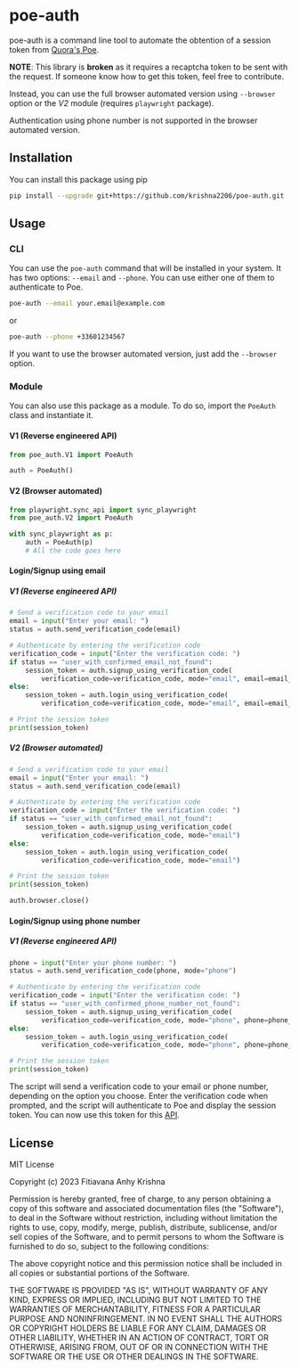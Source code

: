 # poe-auth

poe-auth is a command line tool to automate the obtention of a session token from [Quora's Poe](https://poe.com).

**NOTE**: This library is **broken** as it requires a recaptcha token to be sent with the request. 
If someone know how to get this token, feel free to contribute.

Instead, you can use the full browser automated version using `--browser` option or the *V2* module (requires `playwright` package).

Authentication using phone number is not supported in the browser automated version.

## Installation

You can install this package using pip
    
```bash
pip install --upgrade git+https://github.com/krishna2206/poe-auth.git
```

## Usage
### CLI
You can use the `poe-auth` command that will be installed in your system. 
It has two options: `--email` and `--phone`. 
You can use either one of them to authenticate to Poe.

```bash
poe-auth --email your.email@example.com
```

or

```bash
poe-auth --phone +33601234567
```

If you want to use the browser automated version, just add the `--browser` option.

### Module
You can also use this package as a module. To do so, import the `PoeAuth` class and instantiate it.

#### V1 (Reverse engineered API)
```python
from poe_auth.V1 import PoeAuth

auth = PoeAuth()
```

#### V2 (Browser automated)
```python
from playwright.sync_api import sync_playwright
from poe_auth.V2 import PoeAuth

with sync_playwright as p:
    auth = PoeAuth(p)
    # All the code goes here
```

#### Login/Signup using email

##### V1 (Reverse engineered API)
```python
# Send a verification code to your email
email = input("Enter your email: ")
status = auth.send_verification_code(email)

# Authenticate by entering the verification code
verification_code = input("Enter the verification code: ")
if status == "user_with_confirmed_email_not_found":
    session_token = auth.signup_using_verification_code(
        verification_code=verification_code, mode="email", email=email_adress)
else:
    session_token = auth.login_using_verification_code(
        verification_code=verification_code, mode="email", email=email_adress)

# Print the session token
print(session_token)
```

##### V2 (Browser automated)
```python
# Send a verification code to your email
email = input("Enter your email: ")
status = auth.send_verification_code(email)

# Authenticate by entering the verification code
verification_code = input("Enter the verification code: ")
if status == "user_with_confirmed_email_not_found":
    session_token = auth.signup_using_verification_code(
        verification_code=verification_code, mode="email")
else:
    session_token = auth.login_using_verification_code(
        verification_code=verification_code, mode="email")

# Print the session token
print(session_token)

auth.browser.close()
```

#### Login/Signup using phone number

##### V1 (Reverse engineered API)
```python
phone = input("Enter your phone number: ")
status = auth.send_verification_code(phone, mode="phone")

# Authenticate by entering the verification code
verification_code = input("Enter the verification code: ")
if status == "user_with_confirmed_phone_number_not_found":
    session_token = auth.signup_using_verification_code(
        verification_code=verification_code, mode="phone", phone=phone_number)
else:
    session_token = auth.login_using_verification_code(
        verification_code=verification_code, mode="phone", phone=phone_number)

# Print the session token
print(session_token)
```

The script will send a verification code to your email or phone number, depending on the option you choose. 
Enter the verification code when prompted, and the script will authenticate to Poe and display the session token. 
You can now use this token for this [API](https://github.com/ading2210/poe-api).

## License

MIT License

Copyright (c) 2023 Fitiavana Anhy Krishna

Permission is hereby granted, free of charge, to any person obtaining a copy
of this software and associated documentation files (the "Software"), to deal
in the Software without restriction, including without limitation the rights
to use, copy, modify, merge, publish, distribute, sublicense, and/or sell
copies of the Software, and to permit persons to whom the Software is
furnished to do so, subject to the following conditions:

The above copyright notice and this permission notice shall be included in
all copies or substantial portions of the Software.

THE SOFTWARE IS PROVIDED "AS IS", WITHOUT WARRANTY OF ANY KIND, EXPRESS OR
IMPLIED, INCLUDING BUT NOT LIMITED TO THE WARRANTIES OF MERCHANTABILITY,
FITNESS FOR A PARTICULAR PURPOSE AND NONINFRINGEMENT. IN NO EVENT SHALL THE
AUTHORS OR COPYRIGHT HOLDERS BE LIABLE FOR ANY CLAIM, DAMAGES OR OTHER
LIABILITY, WHETHER IN AN ACTION OF CONTRACT, TORT OR OTHERWISE, ARISING FROM,
OUT OF OR IN CONNECTION WITH THE SOFTWARE OR THE USE OR OTHER DEALINGS IN
THE SOFTWARE.
